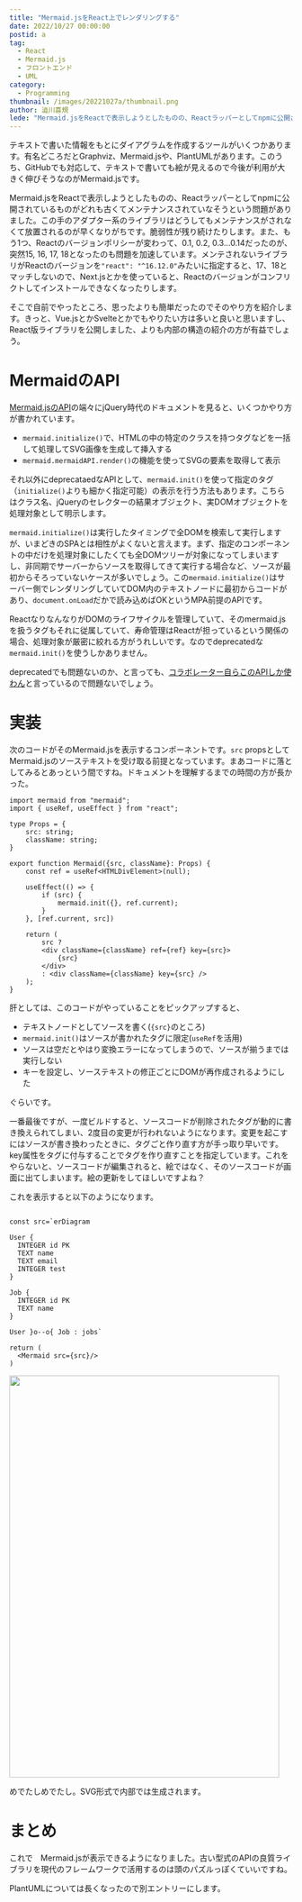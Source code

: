 ```yaml
---
title: "Mermaid.jsをReact上でレンダリングする"
date: 2022/10/27 00:00:00
postid: a
tag:
  - React
  - Mermaid.js
  - フロントエンド
  - UML
category:
  - Programming
thumbnail: /images/20221027a/thumbnail.png
author: 澁川喜規
lede: "Mermaid.jsをReactで表示しようとしたものの、Reactラッパーとしてnpmに公開されているものがどれも古くてメンテナンスされていなそうという問題がありました。この手のアダプター系のライブラリはどうしてもメンテナンスがされなくて放置されるのが早くなりがちです。脆弱性が残り続けたりします。そこで自前でやったところ、思ったよりも簡単だったのでそのやり方を紹介します。"
---
```

テキストで書いた情報をもとにダイアグラムを作成するツールがいくつかあります。有名どころだとGraphviz、Mermaid.jsや、PlantUMLがあります。このうち、GitHubでも対応して、テキストで書いても絵が見えるので今後が利用が大きく伸びそうなのがMermaid.jsです。

Mermaid.jsをReactで表示しようとしたものの、Reactラッパーとしてnpmに公開されているものがどれも古くてメンテナンスされていなそうという問題がありました。この手のアダプター系のライブラリはどうしてもメンテナンスがされなくて放置されるのが早くなりがちです。脆弱性が残り続けたりします。また、もう1つ、Reactのバージョンポリシーが変わって、0.1, 0.2, 0.3...0.14だったのが、突然15, 16, 17, 18となったのも問題を加速しています。メンテされないライブラリがReactのバージョンを`"react": "^16.12.0"`みたいに指定すると、17、18とマッチしないので、Next.jsとかを使っていると、Reactのバージョンがコンフリクトしてインストールできなくなったりします。

そこで自前でやったところ、思ったよりも簡単だったのでそのやり方を紹介します。きっと、Vue.jsとかSvelteとかでもやりたい方は多いと良いと思いますし、React版ライブラリを公開しました、よりも内部の構造の紹介の方が有益でしょう。

# MermaidのAPI

[Mermaid.jsのAPI](https://mermaid-js.github.io/mermaid/#/)の端々にjQuery時代のドキュメントを見ると、いくつかやり方が書かれています。

* `mermaid.initialize()`で、HTMLの中の特定のクラスを持つタグなどを一括して処理してSVG画像を生成して挿入する
* `mermaid.mermaidAPI.render()`の機能を使ってSVGの要素を取得して表示

それ以外にdeprecataedなAPIとして、`mermaid.init()`を使って指定のタグ（`initialize()`よりも細かく指定可能）の表示を行う方法もあります。こちらはクラス名、jQueryのセレクターの結果オブジェクト、実DOMオブジェクトを処理対象として明示します。

`mermaid.initialize()`は実行したタイミングで全DOMを検索して実行しますが、いまどきのSPAとは相性がよくないと言えます。まず、指定のコンポーネントの中だけを処理対象にしたくても全DOMツリーが対象になってしまいますし、非同期でサーバーからソースを取得してきて実行する場合など、ソースが最初からそろっていないケースが多いでしょう。この`mermaid.initialize()`はサーバー側でレンダリングしていてDOM内のテキストノードに最初からコードがあり、`document.onLoad`だかで読み込めばOKというMPA前提のAPIです。

ReactなりなんなりがDOMのライフサイクルを管理していて、そのmermaid.jsを扱うタグもそれに従属していて、寿命管理はReactが担っているという関係の場合、処理対象が厳密に絞れる方がうれしいです。なのでdeprecatedな`mermaid.init()`を使うしかありません。

deprecatedでも問題ないのか、と言っても、[コラボレーター自らこのAPIしか使わん](https://github.com/mermaid-js/mermaid/issues/374#issuecomment-373917444)と言っているので問題ないでしょう。

# 実装

次のコードがそのMermaid.jsを表示するコンポーネントです。``src`` propsとしてMermaid.jsのソーステキストを受け取る前提となっています。まあコードに落としてみるとあっという間ですね。ドキュメントを理解するまでの時間の方が長かった。

```tsx
import mermaid from "mermaid";
import { useRef, useEffect } from "react";

type Props = {
    src: string;
    className: string;
}

export function Mermaid({src, className}: Props) {
    const ref = useRef<HTMLDivElement>(null);

    useEffect(() => {
        if (src) {
            mermaid.init({}, ref.current);
        }
    }, [ref.current, src])

    return (
        src ?
        <div className={className} ref={ref} key={src}>
            {src}
        </div>
        : <div className={className} key={src} />
    );
}
```

肝としては、このコードがやっていることをピックアップすると、

* テキストノードとしてソースを書く(`{src}`のところ)
* `mermaid.init()`はソースが書かれたタグに限定(`useRef`を活用)
* ソースは空だとやはり変換エラーになってしまうので、ソースが揃うまでは実行しない
* キーを設定し、ソーステキストの修正ごとにDOMが再作成されるようにした

ぐらいです。

一番最後ですが、一度ビルドすると、ソースコードが削除されたタグが動的に書き換えられてしまい、2度目の変更が行われないようになります。変更を起こすにはソースが書き換わったときに、タグごと作り直す方が手っ取り早いです。key属性をタグに付与することでタグを作り直すことを指定しています。これをやらないと、ソースコードが編集されると、絵ではなく、そのソースコードが画面に出てしまいます。絵の更新をしてほしいですよね？

これを表示すると以下のようになります。

```tsx

const src=`erDiagram

User {
  INTEGER id PK
  TEXT name
  TEXT email
  INTEGER test
}

Job {
  INTEGER id PK
  TEXT name
}

User }o--o{ Job : jobs`

return (
  <Mermaid src={src}/>
)
```

<img src="/images/20221027a/スクリーンショット_2022-10-22_22.47.54.png" alt="" width="480" height="714" loading="lazy">

めでたしめでたし。SVG形式で内部では生成されます。

# まとめ

これで　Mermaid.jsが表示できるようになりました。古い型式のAPIの良質ライブラリを現代のフレームワークで活用するのは頭のパズルっぽくていいですね。

PlantUMLについては長くなったので別エントリーにします。

